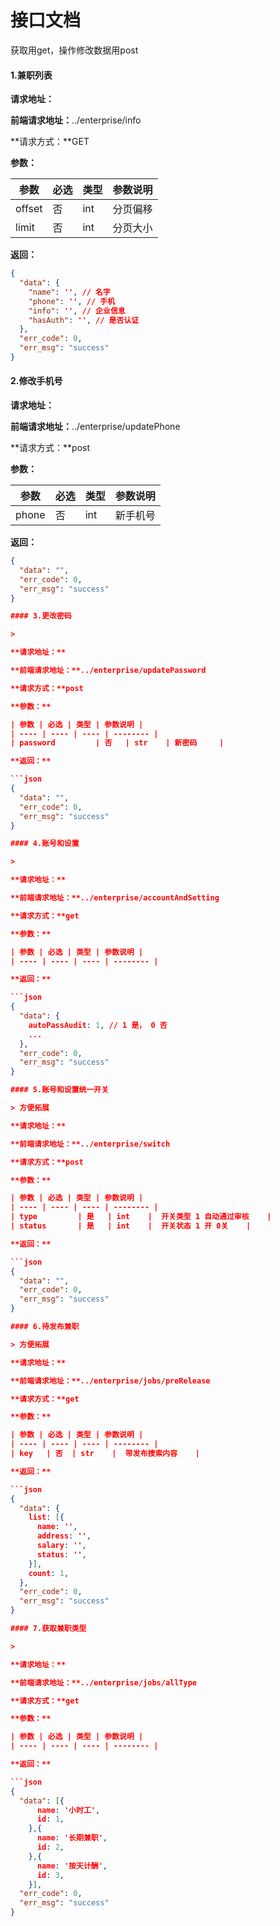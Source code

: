 # 接口文档

获取用get，操作修改数据用post

#### 1.兼职列表

>

**请求地址：**

**前端请求地址：**../enterprise/info

**请求方式：**GET

**参数：**

| 参数 | 必选 | 类型 | 参数说明 |
| ---- | ---- | ---- | -------- |
| offset         | 否   | int    | 分页偏移     |
| limit          | 否   | int    | 分页大小     |

**返回：**

```json
{
  "data": {
    "name": '', // 名字
    "phone": '', // 手机
    "info": '', // 企业信息
    "hasAuth": '', // 是否认证
  },
  "err_code": 0,
  "err_msg": "success"
}
```

#### 2.修改手机号

>

**请求地址：**

**前端请求地址：**../enterprise/updatePhone

**请求方式：**post

**参数：**

| 参数 | 必选 | 类型 | 参数说明 |
| ---- | ---- | ---- | -------- |
| phone         | 否   | int    | 新手机号     |

**返回：**

```json
{
  "data": "",
  "err_code": 0,
  "err_msg": "success"
}

#### 3.更改密码

>

**请求地址：**

**前端请求地址：**../enterprise/updatePassword

**请求方式：**post

**参数：**

| 参数 | 必选 | 类型 | 参数说明 |
| ---- | ---- | ---- | -------- |
| password         | 否   | str    | 新密码     |

**返回：**

```json
{
  "data": "",
  "err_code": 0,
  "err_msg": "success"
}

#### 4.账号和设置

>

**请求地址：**

**前端请求地址：**../enterprise/accountAndSetting

**请求方式：**get

**参数：**

| 参数 | 必选 | 类型 | 参数说明 |
| ---- | ---- | ---- | -------- |

**返回：**

```json
{
  "data": {
    autoPassAudit: 1, // 1 是， 0 否
    ...
  },
  "err_code": 0,
  "err_msg": "success"
}

#### 5.账号和设置统一开关

> 方便拓展

**请求地址：**

**前端请求地址：**../enterprise/switch

**请求方式：**post

**参数：**

| 参数 | 必选 | 类型 | 参数说明 |
| ---- | ---- | ---- | -------- |
| type         | 是   | int    |  开关类型 1 自动通过审核    |
| status       | 是   | int    |  开关状态 1 开 0关    |

**返回：**

```json
{
  "data": "",
  "err_code": 0,
  "err_msg": "success"
}

#### 6.待发布兼职

> 方便拓展

**请求地址：**

**前端请求地址：**../enterprise/jobs/preRelease

**请求方式：**get

**参数：**

| 参数 | 必选 | 类型 | 参数说明 |
| ---- | ---- | ---- | -------- |
| key   | 否  | str    |  带发布搜索内容    |

**返回：**

```json
{
  "data": {
    list: [{
      name: '',
      address: '',
      salary: '',
      status: '',
    }],
    count: 1,
  },
  "err_code": 0,
  "err_msg": "success"
}

#### 7.获取兼职类型

>

**请求地址：**

**前端请求地址：**../enterprise/jobs/allType

**请求方式：**get

**参数：**

| 参数 | 必选 | 类型 | 参数说明 |
| ---- | ---- | ---- | -------- |

**返回：**

```json
{
  "data": [{
      name: '小时工',
      id: 1,
    },{
      name: '长期兼职',
      id: 2,
    },{
      name: '按天计酬',
      id: 3,
    }],
  "err_code": 0,
  "err_msg": "success"
}
